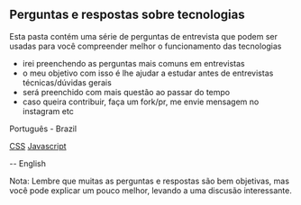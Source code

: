 ## Perguntas e respostas sobre tecnologias

Esta pasta contém uma série de perguntas de entrevista que podem ser usadas para você compreender melhor o funcionamento das tecnologias

- irei preenchendo as perguntas mais comuns em entrevistas
- o meu objetivo com isso é lhe ajudar a estudar antes de entrevistas técnicas/dúvidas gerais
- será preenchido com mais questão ao passar do tempo
- caso queira contribuir, faça um fork/pr, me envie mensagem no instagram etc

Português - Brazil

[CSS](https://github.com/Cassianosch/programador.cs-reels/tree/master/entrevistas/css)
[Javascript](https://github.com/Cassianosch/programador.cs-reels/tree/master/entrevistas/javascript)

-- English

Nota: Lembre que muitas as perguntas e respostas são bem objetivas, mas você pode explicar um pouco melhor, levando a uma discusão interessante.
